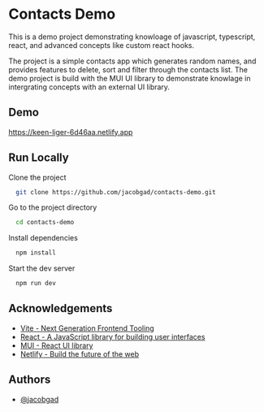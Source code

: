 
# Contacts Demo

This is a demo project demonstrating knowloage of javascript, typescript, react, and advanced concepts like custom react hooks.

The project is a simple contacts app which generates random names, and provides features to delete, sort and filter through the contacts list. The demo project is build with the MUI UI library to demonstrate knowlage in intergrating concepts with an external UI library.




## Demo

https://keen-liger-6d46aa.netlify.app


## Run Locally

Clone the project

```bash
  git clone https://github.com/jacobgad/contacts-demo.git
```

Go to the project directory

```bash
  cd contacts-demo
```

Install dependencies

```bash
  npm install
```

Start the dev server

```bash
  npm run dev
```


## Acknowledgements

 - [Vite - Next Generation Frontend Tooling](https://vitejs.dev/)
 - [React - A JavaScript library for building user interfaces](https://reactjs.org/)
 - [MUI - React UI library](https://mui.com/)
 - [Netlify - Build the future of the web](https://www.netlify.com/)


## Authors

- [@jacobgad](https://github.com/jacobgad)

